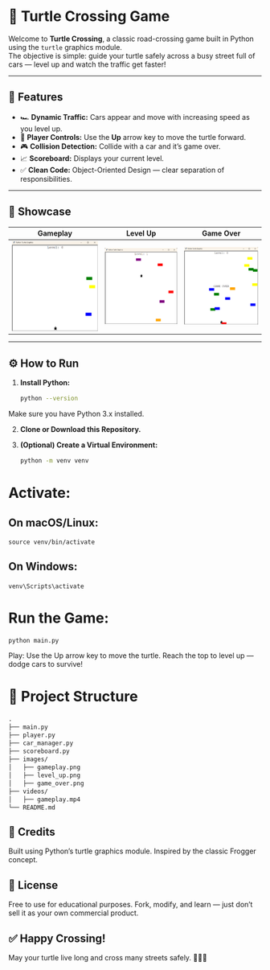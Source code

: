 # 🐢 Turtle Crossing Game

Welcome to **Turtle Crossing**, a classic road-crossing game built in Python using the `turtle` graphics module.  
The objective is simple: guide your turtle safely across a busy street full of cars — level up and watch the traffic get faster!

---

## 🚀 Features

- 🏎️ **Dynamic Traffic:** Cars appear and move with increasing speed as you level up.
- 🐢 **Player Controls:** Use the **Up** arrow key to move the turtle forward.
- 🎮 **Collision Detection:** Collide with a car and it’s game over.
- 📈 **Scoreboard:** Displays your current level.
- ✅ **Clean Code:** Object-Oriented Design — clear separation of responsibilities.

---

## 📸 Showcase

| Gameplay | Level Up | Game Over |
|---| --- | --- |
| ![Gameplay](images/gameplay.png) | ![Level Up](images/level_up.png) | ![Game Over](images/game_over.png) |

---

## ⚙️ How to Run

1. **Install Python:**  
   ```bash
   python --version
Make sure you have Python 3.x installed.

2. **Clone or Download this Repository.**

3. **(Optional) Create a Virtual Environment:**
    ```bash
    python -m venv venv
# Activate:
## On macOS/Linux:
    source venv/bin/activate
## On Windows:
    venv\Scripts\activate

# Run the Game:
    python main.py
Play: Use the Up arrow key to move the turtle. Reach the top to level up — dodge cars to survive!

# 📂 Project Structure

    .
    ├── main.py
    ├── player.py
    ├── car_manager.py
    ├── scoreboard.py
    ├── images/
    │   ├── gameplay.png
    │   ├── level_up.png
    │   ├── game_over.png
    ├── videos/
    │   ├── gameplay.mp4
    └── README.md

## 👏 Credits
Built using Python’s turtle graphics module.
Inspired by the classic Frogger concept.

## 📄 License
Free to use for educational purposes. Fork, modify, and learn — just don’t sell it as your own commercial product.

## ✅ Happy Crossing!
May your turtle live long and cross many streets safely. 🚦🐢✨